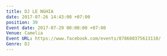 ```yaml
---
title: DJ LE NGHIA
date: 2017-07-26 14:43:00 +07:00
position: 39
Event date: 2017-07-29 00:00:00 +07:00
Venue: Camelia
Event URL: https://www.facebook.com/events/878680375613110/
Genre: DJ
---
```



